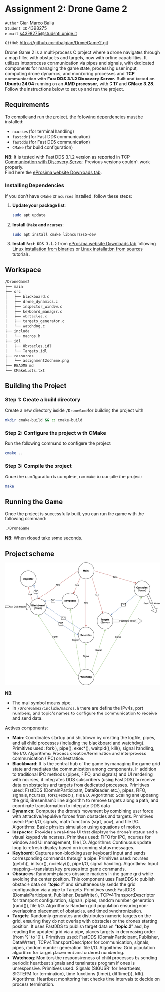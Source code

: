 # Assignment 2: Drone Game 2

`Author` Gian Marco Balia\
`Student ID` 4398275\
`e-mail` s4398275@studenti.unige.it

`GitHub` https://github.com/balgian/DroneGame2.git


Drone Game 2 is a multi-process C project where a drone navigates through a map filled with obstacles and targets, now with online capabilities. It utilizes interprocess communication via pipes and signals, with dedicated components for managing the game state, processing user input, computing drone dynamics, and monitoring processes and **TCP** communication with **Fast DDS 3.1.2 Discovery Server**. Built and tested on **Ubuntu 24.04** running on an **AMD processor**, with **C 17** and **CMake 3.28**. Follow the instructions below to set up and run the project.

## Requirements

To compile and run the project, the following dependencies must be installed:

- `ncurses` (for terminal handling)
- `fastcdr` (for Fast DDS communication)
- `fastdds` (for Fast DDS communication)
- `CMake` (for build configuration)

**NB**: It is tested with Fast DDS 3.1.2 version as reported in [TCP Communication with Discovery Server](https://fast-dds.docs.eprosima.com/en/latest/fastdds/use_cases/tcp/tcp_with_discovery_server.html). Previous versions couldn't work properly.\
Find here the [eProsima website Downloads tab](https://www.eprosima.com/product-download).

### Installing Dependencies

If you don't have `CMake` or `ncurses` installed, follow these steps:

1. **Update your package list**:
   ```bash
   sudo apt update
   ```

2. **Install `CMake` and `ncurses`**:
   ```bash
   sudo apt install cmake libncurses5-dev
   ```
   
3. **Install `Fast DDS 3.1.2`** from [eProsima website Downloads tab](https://www.eprosima.com/product-download) following [Linux installation from binaries](https://fast-dds.docs.eprosima.com/en/latest/installation/binaries/binaries_linux.html) or [Linux installation from sources](https://fast-dds.docs.eprosima.com/en/latest/installation/sources/sources_linux.html) tutorials.
   
## Workspace
```
/DroneGame2
├── main
├── src
│   ├── blackboard.c
│   ├── drone_dynamics.c
│   ├── inspector_window.c
│   ├── keyboard_manager.c
│   ├── obstacles.c
│   ├── targets_generator.c
│   └── watchdog.c
├── include
│   └── macros.h
├── idl
│   ├── Obstacles.idl
│   └── Targets.idl
├── resources
│   └── assignment2scheme.png
├── README.md
└── CMakeLists.txt
```

## Building the Project

### Step 1: Create a build directory

Create a new directory inside `/DroneGame`for building the project with

```bash
mkdir cmake-build && cd cmake-build
```

### Step 2: Configure the project with CMake

Run the following command to configure the project:

```bash
cmake ..
```

### Step 3: Compile the project

Once the configuration is complete, run `make` to compile the project:

```bash
make
```

## Running the Game

Once the project is successfully built, you can run the game with the following command:

```bash
./DroneGame
```
__NB__: When closed take some seconds.

## Project scheme

<p align="center">
  <img src="resources/assignment2scheme.png" alt="Assignment 2 Scheme">
</p>

__NB__: 

- The mail symbol means pipe.
- In `/DroneGame2/include/macros.h` there are define the IPv4s, port numbers, and topic's names to configure the communication to receive and send data.

Actives components:

- **Main**: Coordinates startup and shutdown by creating the logfile, pipes, and all child processes (including the blackboard and watchdog). Primitives used: fork(), pipe(), exec*(), waitpid(), kill(), signal handling, file I/O. Algorithms: Process creation/termination and interprocess communication (IPC) orchestration.
- **Blackboard**: It is the central hub of the game by managing the game grid state and mediates the communication among components. In addition to traditional IPC methods (pipes, FIFO, and signals) and UI rendering with ncurses, it integrates DDS subscribers (using FastDDS) to receive data on obstacles and targets from dedicated processes. Primitives used: FastDDS (DomainParticipant, DataReader, etc.), pipes, FIFO, signals, ncurses, fork()/exec(), file I/O. Algorithms: Scaling and updating the grid, Bresenham’s line algorithm to remove targets along a path, and coordinate transformation to integrate DDS data.
- **Dynamics**: Computes the drone’s movement by combining user force with attractive/repulsive forces from obstacles and targets. Primitives used: Pipe I/O, signals, math functions (sqrt, pow), and file I/O. Algorithms: Basic physics simulation using equations of motion.
- **Inspector**: Provides a real-time UI that displays the drone’s status and a visual keypad via ncurses. Primitives used: FIFO for IPC, ncurses for window and UI management, file I/O. Algorithms: Continuous update loop to refresh display based on incoming status messages.
- **Keyboard**: Captures non-blocking user keyboard input and sends corresponding commands through a pipe.  Primitives used: ncurses (getch(), initscr(), nodelay()), pipe I/O, signal handling. Algorithms: Input mapping—translates key presses into game commands.
- **Obstacles**: Randomly places obstacle markers in the game grid while avoiding the center position. This component uses FastDDS to publish obstacle data on “**_topic 1_**” and simultaneously sends the grid configuration via a pipe to Targets. Primitives used: FastDDS (DomainParticipant, Publisher, DataWriter), TCPv4TransportDescriptor for transport configuration, signals, pipes, random number generation (rand()), file I/O. Algorithms: Random grid population ensuring non-overlapping placement of obstacles, and timed synchronization.
- **Targets**: Randomly generates and distributes numeric targets on the grid, ensuring they do not overlap with obstacles or the drone’s starting position. It uses FastDDS to publish target data on “**_topic 2_**” and, by reading the updated grid via a pipe, places targets in decreasing order (from '9' to '0'). Primitives used: FastDDS (DomainParticipant, Publisher, DataWriter), TCPv4TransportDescriptor for communication, signals, pipes, random number generation, file I/O. Algorithms: Grid population algorithm for target placement and ordered numbering.
- **Watchdog**: Monitors the responsiveness of child processes by sending periodic heartbeat signals and terminates program if ones is unresponsive. Primitives used: Signals (SIGUSR1 for heartbeats, SIGTERM for termination), time functions (time(), difftime()), kill(). Algorithms: Heartbeat monitoring that checks time intervals to decide on process termination.



